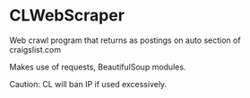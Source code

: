 # CLWebScraper
Web crawl program that returns as postings on auto section of craigslist.com

Makes use of requests, BeautifulSoup modules.

Caution: CL will ban IP if used excessively. 
  
